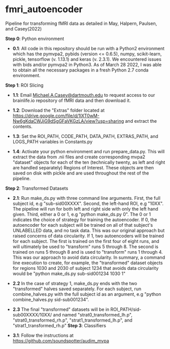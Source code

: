 # fmri_autoencoder
Pipeline for transforming fMRI data as detailed in May, Halpern, Paulsen, and Casey(2022)

**Step 0**: Python environment
  
- **0.1**: All code in this repository should be run with a Python2 environment which has the pymvpa2, pybids (version <= 0.6.5), numpy, scikit-learn, pickle, tensorflow (v. 1.13.1) and keras (v. 2.3.1). We encountered issues with bids and/or pymvpa2 in Python3. As of March 28 2022, I was able to obtain all the necessary packages in a fresh Python 2.7 conda environment. 

**Step 1**: ROI Slicing
  
- **1.1**: Email Michael.A.Casey@dartmouth.edu to request access to our brainlife.io repository of fMRI data and then download it.
  
- **1.2**: Download the "Extras" folder located at https://drive.google.com/file/d/1lXT0wM-Nw6gKdaCWJjG9dSgGFaVKGzLA/view?usp=sharing and extract the contents.
  
- **1.3**: Set the ROI_PATH, CODE_PATH, DATA_PATH, EXTRAS_PATH, and LOGS_PATH variables in Constants.py
  
- **1.4**: Activate your python environment and run prepare_data.py. This will extract the data from .nii files and create corresponding mvpa2 "dataset" objects for each of the ten (technically twenty, as left and right are handled separately) Regions of Interest. These objects are then saved on disk with pickle and are used throughout the rest of the pipeline. 
  
**Step 2**: Transformed Datasets
  
- **2.1**: Run make_ds.py with three command line arguments. First, the full subject id, e.g "sub-sid00XXXX". Second, the left-hand ROI, e.g "10XX". The pipeline will run for both left and right side with only the left hand given. Third, either a 0 or 1, e.g "python make_ds.py 0". The 0 or 1 indicates the choice of strategy for training the autoencoder. If 0, the autoencoder for each subject will be trained on all of that subject's UNLABELLED data, and no task data. This was our original approach but raised concerns of data circularity. If 1, two autoencoders will be trained for each subject. The first is trained on the first four of eight runs, and will ultimately be used to "transform" runs 5 through 8. The second is trained on runs 5 through 8 and is used to "transform" runs 1 through 4. This was our approach to avoid data circularity. In summary, a command line execution to create, for example, the "transformed" dataset objects for regions 1030 and 2030 of subject 1234 that avoids data circularity would be "python make_ds.py sub-sid001234 1030 1"
- **2.2** In the case of strategy 1, make_ds.py ends with the two "transformed" halves saved separately. For each subject, run combine_halves.py with the full subject id as an argument, e.g "python combine_halves.py sid-sub001234".
- **2.3** The final "transformed" datasets will be in ROI_PATH/sid-sub00XXXX/10XX/ and named "strat0_transformed_lh.p", "strat0_transformed_rh.p", "strat1_transformed_lh.p", and "strat1_transformed_rh.p"
**Step 3**: Classifiers

- **3.1**: Follow the instructions at https://github.com/soundspotter/audim_mvpa
        
